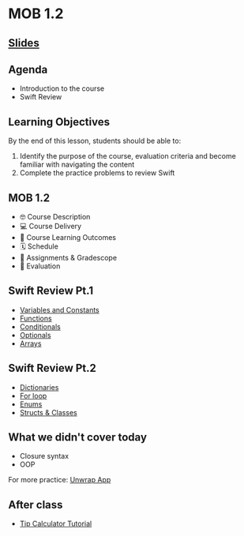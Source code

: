 # MOB 1.2

## [Slides](https://make-school-courses.github.io/MOB-1.2-Introduction-to-iOS-Development/Slides/00-Swift-Review/README.html ':ignore')

<!-- > -->

## Agenda

- Introduction to the course
- Swift Review

<!-- > -->

## Learning Objectives

By the end of this lesson, students should be able to:

1. Identify the purpose of the course, evaluation criteria and become familiar with navigating the content
1. Complete the practice problems to review Swift

<!-- > -->

## MOB 1.2

- 🤓 Course Description
- 💻 Course Delivery
- 🧠 Course Learning Outcomes
- 🗓 Schedule
- 📓 Assignments & Gradescope
- 💯 Evaluation

<!-- > -->

## Swift Review Pt.1

- [Variables and Constants](https://replit.com/join/ahiywcod-adrianagonzale2)
- [Functions](https://replit.com/join/cahszvup-adrianagonzale2)
- [Conditionals](https://replit.com/join/svebdszt-adrianagonzale2)
- [Optionals](https://replit.com/join/fyxfsfah-adrianagonzale2)
- [Arrays](https://replit.com/join/gdioalzn-adrianagonzale2)

<!-- > -->

<!-- **10 min Break** 😌 -->

<!-- > -->

## Swift Review Pt.2

- [Dictionaries](https://replit.com/join/gfqekvad-adrianagonzale2)
- [For loop](https://replit.com/join/vyyuagcl-adrianagonzale2)
- [Enums](https://replit.com/join/vtwqyqgs-adrianagonzale2)
- [Structs & Classes](https://replit.com/join/zwurbofm-adrianagonzale2)

<!-- > -->

## What we didn't cover today

- Closure syntax
- OOP

For more practice: [Unwrap App](https://apps.apple.com/us/app/unwrap/id1440611372)

<!-- > -->

## After class

- [Tip Calculator Tutorial](https://makeschool.org/mediabook/oa/tutorials/build-a-tip-calculator-in-swift-4/intro-tip-calculator/)
